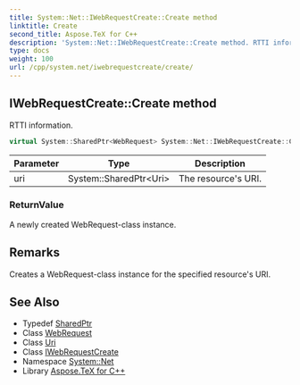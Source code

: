 ```yaml
---
title: System::Net::IWebRequestCreate::Create method
linktitle: Create
second_title: Aspose.TeX for C++
description: 'System::Net::IWebRequestCreate::Create method. RTTI information in C++.'
type: docs
weight: 100
url: /cpp/system.net/iwebrequestcreate/create/
---
```

## IWebRequestCreate::Create method


RTTI information.

```cpp
virtual System::SharedPtr<WebRequest> System::Net::IWebRequestCreate::Create(System::SharedPtr<Uri> uri)=0
```


| Parameter | Type | Description |
| --- | --- | --- |
| uri | System::SharedPtr\<Uri\> | The resource's URI. |

### ReturnValue

A newly created WebRequest-class instance.
## Remarks


Creates a WebRequest-class instance for the specified resource's URI. 
## See Also

* Typedef [SharedPtr](../../../system/sharedptr/)
* Class [WebRequest](../../webrequest/)
* Class [Uri](../../../system/uri/)
* Class [IWebRequestCreate](../)
* Namespace [System::Net](../../)
* Library [Aspose.TeX for C++](../../../)
